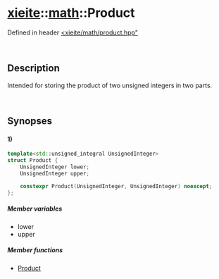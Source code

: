 # [xieite](../../xieite.md)\:\:[math](../../math.md)\:\:Product
Defined in header [<xieite/math/product.hpp"](../../../include/xieite/math/product.hpp)

&nbsp;

## Description
Intended for storing the product of two unsigned integers in two parts.

&nbsp;

## Synopses
#### 1)
```cpp
template<std::unsigned_integral UnsignedInteger>
struct Product {
    UnsignedInteger lower;
    UnsignedInteger upper;

    constexpr Product(UnsignedInteger, UnsignedInteger) noexcept;
};
```
##### Member variables
- lower
- upper
##### Member functions
- [Product](./structures/product/1/operators/constructor.md)
